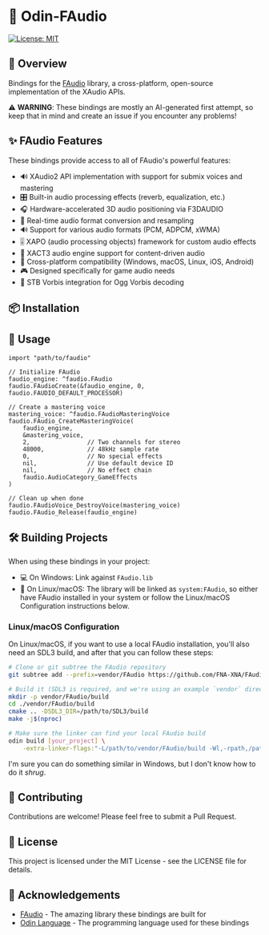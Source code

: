 # 🎵 Odin-FAudio

[![License: MIT](https://img.shields.io/badge/License-MIT-yellow.svg)](https://opensource.org/licenses/MIT)

## 🚀 Overview

Bindings for the [FAudio](https://github.com/FNA-XNA/FAudio) library, a cross-platform, open-source implementation of the XAudio APIs.

⚠️ **WARNING**: These bindings are mostly an AI-generated first attempt, so keep that in mind and create an issue if you encounter any problems!

## ✨ FAudio Features

These bindings provide access to all of FAudio's powerful features:

- 🔊 XAudio2 API implementation with support for submix voices and mastering
- 🎛 Built-in audio processing effects (reverb, equalization, etc.)
- 🎧 Hardware-accelerated 3D audio positioning via F3DAUDIO
- 🔄 Real-time audio format conversion and resampling
- 🔊 Support for various audio formats (PCM, ADPCM, xWMA)
- 🎚️ XAPO (audio processing objects) framework for custom audio effects
- 🎨 XACT3 audio engine support for content-driven audio
- 📱 Cross-platform compatibility (Windows, macOS, Linux, iOS, Android)
- 🎮 Designed specifically for game audio needs
- 🎹 STB Vorbis integration for Ogg Vorbis decoding

## 📦 Installation

## 🔧 Usage

```odin
import "path/to/faudio"

// Initialize FAudio
faudio_engine: ^faudio.FAudio
faudio.FAudioCreate(&faudio_engine, 0, faudio.FAUDIO_DEFAULT_PROCESSOR)

// Create a mastering voice
mastering_voice: ^faudio.FAudioMasteringVoice
faudio.FAudio_CreateMasteringVoice(
    faudio_engine,
    &mastering_voice,
    2,                // Two channels for stereo
    48000,            // 48kHz sample rate
    0,                // No special effects
    nil,              // Use default device ID
    nil,              // No effect chain
    faudio.AudioCategory_GameEffects
)

// Clean up when done
faudio.FAudioVoice_DestroyVoice(mastering_voice)
faudio.FAudio_Release(faudio_engine)
```

## 🛠️ Building Projects

When using these bindings in your project:

- 💻 On Windows: Link against `FAudio.lib`
- 🐧 On Linux/macOS: The library will be linked as `system:FAudio`, so either have FAudio installed in your system or follow the Linux/macOS Configuration instructions below.

### Linux/macOS Configuration

On Linux/macOS, if you want to use a local FAudio installation, you'll also need an SDL3 build, and after that you can follow these steps:

```bash
# Clone or git subtree the FAudio repository
git subtree add --prefix=vendor/FAudio https://github.com/FNA-XNA/FAudio.git [LATEST_TAG] --squash

# Build it (SDL3 is required, and we're using an example `vendor` directory here)
mkdir -p vendor/FAudio/build
cd ./vendor/FAudio/build
cmake .. -DSDL3_DIR=/path/to/SDL3/build
make -j$(nproc)

# Make sure the linker can find your local FAudio build
odin build [your_project] \
    -extra-linker-flags:"-L/path/to/vendor/FAudio/build -Wl,-rpath,/path/to/vendor/FAudio/build"
```

I'm sure you can do something similar in Windows, but I don't know how to do it _shrug_.

## 🤝 Contributing

Contributions are welcome! Please feel free to submit a Pull Request.

## 📄 License

This project is licensed under the MIT License - see the LICENSE file for details.

## 🙏 Acknowledgements

- [FAudio](https://github.com/FNA-XNA/FAudio) - The amazing library these bindings are built for
- [Odin Language](https://odin-lang.org/) - The programming language used for these bindings
